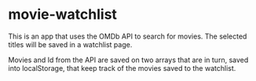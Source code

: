 # movie-watchlist
This is an app that uses the OMDb API to search for movies. The selected titles will be saved in a watchlist page.

Movies and Id from the API are saved on two arrays that are in turn, saved into localStorage, that keep track of
the movies saved to the watchlist.
